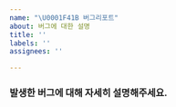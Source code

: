 ```yaml
---
name: "\U0001F41B 버그리포트"
about: 버그에 대한 설명
title: ''
labels: ''
assignees: ''

---
```


### 발생한 버그에 대해 자세히 설명해주세요.
